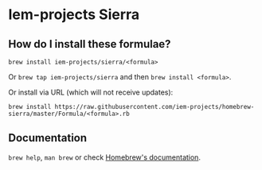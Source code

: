 # Iem-projects Sierra

## How do I install these formulae?
`brew install iem-projects/sierra/<formula>`

Or `brew tap iem-projects/sierra` and then `brew install <formula>`.

Or install via URL (which will not receive updates):

```
brew install https://raw.githubusercontent.com/iem-projects/homebrew-sierra/master/Formula/<formula>.rb
```

## Documentation
`brew help`, `man brew` or check [Homebrew's documentation](https://docs.brew.sh).
